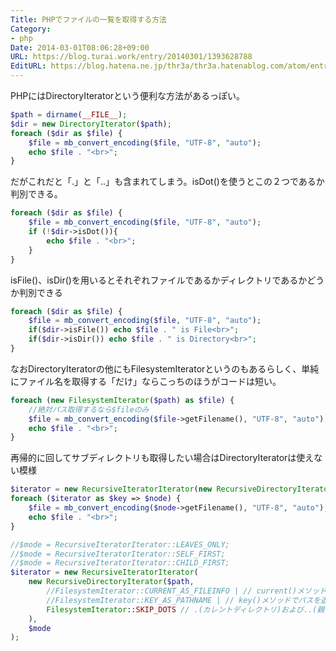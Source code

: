 ```yaml
---
Title: PHPでファイルの一覧を取得する方法
Category:
- php
Date: 2014-03-01T08:06:28+09:00
URL: https://blog.turai.work/entry/20140301/1393628788
EditURL: https://blog.hatena.ne.jp/thr3a/thr3a.hatenablog.com/atom/entry/12921228815719175974
---
```


PHPにはDirectoryIteratorという便利な方法があるっぽい。

```php
$path = dirname(__FILE__);
$dir = new DirectoryIterator($path);
foreach ($dir as $file) {
	$file = mb_convert_encoding($file, "UTF-8", "auto");
	echo $file . "<br>";
}
```

だがこれだと「.」と「..」も含まれてしまう。isDot()を使うとこの２つであるか判別できる。
```php
foreach ($dir as $file) {
	$file = mb_convert_encoding($file, "UTF-8", "auto");
	if (!$dir->isDot()){
		echo $file . "<br>";
	}
}
```
isFile()、isDir()を用いるとそれぞれファイルであるかディレクトリであるかどうか判別できる
```php
foreach ($dir as $file) {
	$file = mb_convert_encoding($file, "UTF-8", "auto");
	if($dir->isFile()) echo $file . " is File<br>";
	if($dir->isDir()) echo $file . " is Directory<br>";
}
```
なおDirectoryIteratorの他にもFilesystemIteratorというのもあるらしく、単純にファイル名を取得する「だけ」ならこっちのほうがコードは短い。
```php
foreach (new FilesystemIterator($path) as $file) {
	//絶対パス取得するなら$fileのみ
	$file = mb_convert_encoding($file->getFilename(), "UTF-8", "auto");
	echo $file . "<br>";
}
```
再帰的に回してサブディレクトリも取得したい場合はDirectoryIteratorは使えない模様
```php
$iterator = new RecursiveIteratorIterator(new RecursiveDirectoryIterator($path,FilesystemIterator::SKIP_DOTS));
foreach ($iterator as $key => $node) {
	$file = mb_convert_encoding($node->getFilename(), "UTF-8", "auto");
	echo $file . "<br>";
}
```
```php
//$mode = RecursiveIteratorIterator::LEAVES_ONLY;
//$mode = RecursiveIteratorIterator::SELF_FIRST;
//$mode = RecursiveIteratorIterator::CHILD_FIRST;
$iterator = new RecursiveIteratorIterator(
	new RecursiveDirectoryIterator($path,
		//FilesystemIterator::CURRENT_AS_FILEINFO | // current()メソッドでSplFileInfoのインスタンスを返す
		//FilesystemIterator::KEY_AS_PATHNAME | // key()メソッドでパスを返す
		FilesystemIterator::SKIP_DOTS // .(カレントディレクトリ)および..(親ディレクトリ)をスキップ
	),
	$mode
);
```
